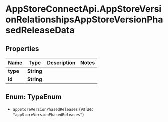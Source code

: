 # AppStoreConnectApi.AppStoreVersionRelationshipsAppStoreVersionPhasedReleaseData

## Properties

Name | Type | Description | Notes
------------ | ------------- | ------------- | -------------
**type** | **String** |  | 
**id** | **String** |  | 



## Enum: TypeEnum


* `appStoreVersionPhasedReleases` (value: `"appStoreVersionPhasedReleases"`)




